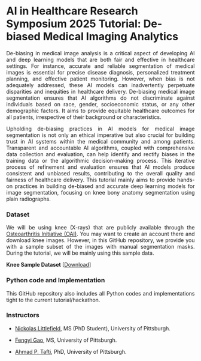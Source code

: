 # AI in Healthcare Research Symposium 2025 Tutorial: De-biased Medical Imaging Analytics

<p align="justify">De-biasing in medical image analysis is a critical aspect of developing AI and deep learning models that are both fair and effective in healthcare settings. For instance, accurate and reliable segmentation of medical images is essential for precise disease diagnosis, personalized treatment planning, and effective patient monitoring. However, when bias is not adequately addressed, these AI models can inadvertently perpetuate disparities and inequities in healthcare delivery. De-biasing medical image segmentation ensures that AI algorithms do not discriminate against individuals based on race, gender, socioeconomic status, or any other demographic factors. It aims to provide equitable healthcare outcomes for all patients, irrespective of their background or characteristics.</p> 

<p align="justify">Upholding de-biasing practices in AI models for medical image segmentation is not only an ethical imperative but also crucial for building trust in AI systems within the medical community and among patients. Transparent and accountable AI algorithms, coupled with comprehensive data collection and evaluation, can help identify and rectify biases in the training data or the algorithmic decision-making process. This iterative process of refinement and evaluation ensures that AI models produce consistent and unbiased results, contributing to the overall quality and fairness of healthcare delivery. This tutorial mainly aims to provide hands-on practices in building de-biased and accurate deep learning models for image segmentation, focusing on knee bony anatomy segmentation using plain radiographs.</p>


### Dataset
<p align="justify">We will be using knee (X-rays) that are publicly available through the <a href="https://nda.nih.gov/oai" target="_blank">Osteoarthritis Initiative (OAI)</a>. You may want to create an account there and download knee images. However, in this GitHub repository, we provide you with a sample subset of the images with manual segmentation masks. During the tutorial, we will be mainly using this sample data.</p>
<strong> Knee Sample Dataset</strong> [<a href="https://drive.google.com/file/d/1OMkD6_NMlBdgTbamB09wREn3qpuA36ew/view?usp=sharing" target="_blank">Download</a>]<br/>

### Python code and Implementation
<p align="justify">This GitHub repository also includes all Python codes and implementations tight to the current tutorial/hackathon.</p>

### Instructors  
+ <p align="justify"><a href="https://pitthexai.github.io/people.html" target="_blank">Nickolas Littlefield</a>, MS (PhD Student), University of Pittsburgh.</p>
+ <p align="justify"><a href="https://pitthexai.github.io/people.html" target="_blank">Fengyi Gao</a>, MS, University of Pittsburgh.</p>
+ <p align="justify"><a href="https://pitthexai.github.io/people.html" target="_blank">Ahmad P. Tafti</a>, PhD, University of Pittsburgh.</p>


